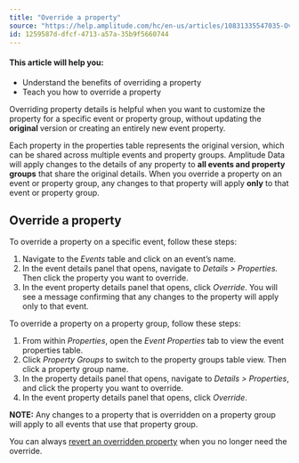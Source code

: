 ```yaml
---
title: "Override a property"
source: "https://help.amplitude.com/hc/en-us/articles/10831335547035-Override-a-property"
id: 1259587d-dfcf-4713-a57a-35b9f5660744
---
```


#### This article will help you:

* Understand the benefits of overriding a property
* Teach you how to override a property

Overriding property details is helpful when you want to customize the property for a specific event or property group, without updating the **original** version or creating an entirely new event property. 

Each property in the properties table represents the original version, which can be shared across multiple events and property groups. Amplitude Data will apply changes to the details of any property to **all events and property groups** that share the original details. When you override a property on an event or property group, any changes to that property will apply **only** to that event or property group.

## Override a property

To override a property on a specific event, follow these steps:

1. Navigate to the *Events* table and click on an event’s name.
2. In the event details panel that opens, navigate to *Details > Properties.* Then click the property you want to override.
3. In the event property details panel that opens, click *Override*. You will see a message confirming that any changes to the property will apply only to that event.

To override a property on a property group, follow these steps:

1. From within *Properties*, open the *Event Properties* tab to view the event properties table.
2. Click *Property Groups* to switch to the property groups table view. Then click a property group name.
3. In the property details panel that opens, navigate to *Details > Properties*, and click the property you want to override.
4. In the event property details panel that opens, click *Override*.

**NOTE:** Any changes to a property that is overridden on a property group will apply to all events that use that property group.

You can always [revert an overridden property](/data/override-property) when you no longer need the override.
